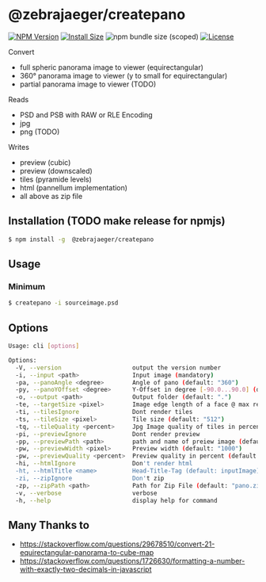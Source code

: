 # @zebrajaeger/createpano

[![NPM Version](https://img.shields.io/npm/v/@zebrajaeger/createpano.svg?style=flat)](https://www.npmjs.org/package/@zebrajaeger/createpano)
[![Install Size](https://packagephobia.now.sh/badge?p=@zebrajaeger/createpano)](https://packagephobia.now.sh/result?p=@zebrajaeger/createpano)
![npm bundle size (scoped)](https://img.shields.io/bundlephobia/min/@zebrajaeger/createpano)
[![License](https://img.shields.io/github/license/zebrajaeger/sphere2cube-js)](https://img.shields.io/github/license/zebrajaeger/sphere2cube-js)

Convert
- full spheric panorama image to viewer (equirectangular)
- 360° panorama image to viewer (y to small for equirectangular)
- partial panorama image to viewer (TODO)

Reads 
- PSD and PSB with RAW or RLE Encoding
- jpg
- png (TODO)

Writes
- preview (cubic)
- preview (downscaled)
- tiles (pyramide levels)
- html (pannellum implementation)
- all above as zip file 


## Installation (TODO make release for npmjs)

```bash
$ npm install -g  @zebrajaeger/createpano
```

## Usage

### Minimum

```bash
$ createpano -i sourceimage.psd
```

## Options
```bash
Usage: cli [options]

Options:
  -V, --version                    output the version number
  -i, --input <path>               Input image (mandatory)
  -pa, --panoAngle <degree>        Angle of pano (default: "360")
  -py, --panoYOffset <degree>      Y-Offset in degree [-90.0...90.0] (default: "0")
  -o, --output <path>              Output folder (default: ".")
  -te, --targetSize <pixel>        Image edge length of a face @ max resolution (default: inputImage.x / 4)
  -ti, --tilesIgnore               Dont render tiles
  -ts, --tileSize <pixel>          Tile size (default: "512")
  -tq, --tileQuality <percent>     Jpg Image quality of tiles in percent (default: "85")
  -pi, --previewIgnore             Dont render preview
  -pp, --previewPath <path>        path and name of preiew image (default: "./preview.png")
  -pw, --previewWidth <pixel>      Preview width (default: "1000")
  -pw, --previewQuality <percent>  Preview quality in percent (default: "85")
  -hi, --htmlIgnore                Don't render html
  -ht, --htmlTitle <name>          Head-Title-Tag (default: inputImage)
  -zi, --zipIgnore                 Don't zip
  -zp, --zipPath <path>            Path for Zip File (default: "pano.zip")
  -v, --verbose                    verbose
  -h, --help                       display help for command


```



## Many Thanks to

- https://stackoverflow.com/questions/29678510/convert-21-equirectangular-panorama-to-cube-map
- https://stackoverflow.com/questions/1726630/formatting-a-number-with-exactly-two-decimals-in-javascript
